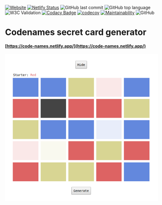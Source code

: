 [![Website](https://img.shields.io/website?down_color=red&down_message=offline&up_color=green&up_message=online&url=https%3A%2F%2Fcode-names.netlify.app)](https://code-names.netlify.app/)
[![Netlify Status](https://api.netlify.com/api/v1/badges/0ec9150c-389d-4c94-af9b-9d8af2e14c05/deploy-status)](https://app.netlify.com/sites/code-names/deploys)
![GitHub last commit](https://img.shields.io/github/last-commit/lzear/codenames)
![GitHub top language](https://img.shields.io/github/languages/top/lzear/codenames)
![W3C Validation](https://img.shields.io/w3c-validation/default?targetUrl=https%3A%2F%2Fcode-names.netlify.app)
[![Codacy Badge](https://app.codacy.com/project/badge/Grade/3a4039a511fe4f22a64dcfab90f5d7f1)](https://www.codacy.com/gh/lzear/codenames/dashboard?utm_source=github.com&amp;utm_medium=referral&amp;utm_content=lzear/codenames&amp;utm_campaign=Badge_Grade)
[![codecov](https://codecov.io/gh/lzear/codenames/branch/master/graph/badge.svg)](https://codecov.io/gh/lzear/codenames)
[![Maintainability](https://api.codeclimate.com/v1/badges/d58319896e331e0c7b58/maintainability)](https://codeclimate.com/github/lzear/codenames/maintainability)
![GitHub](https://img.shields.io/github/license/lzear/codenames)

# Codenames secret card generator

#### [https://code-names.netlify.app/](https://code-names.netlify.app/)

![Screenshot](screenshot.png)

